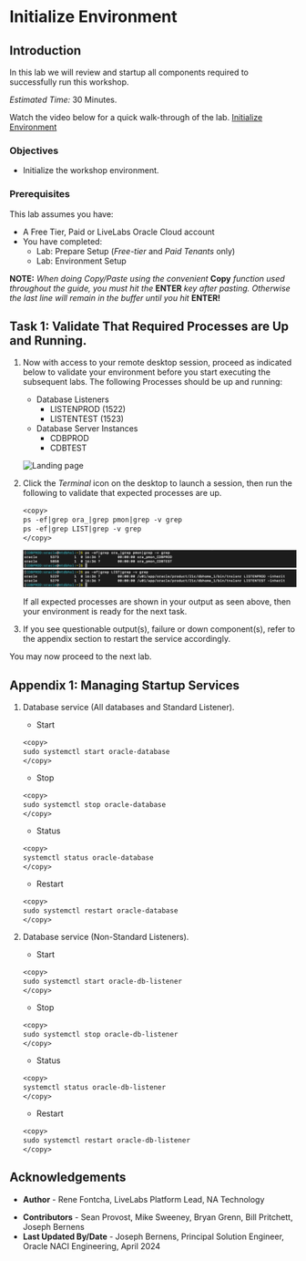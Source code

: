 # Initialize Environment

## Introduction

In this lab we will review and startup all components required to successfully run this workshop.

*Estimated Time:* 30 Minutes.

Watch the video below for a quick walk-through of the lab.
[Initialize Environment](videohub:1_o155nu8l)

### Objectives
- Initialize the workshop environment.

### Prerequisites
This lab assumes you have:
- A Free Tier, Paid or LiveLabs Oracle Cloud account
- You have completed:
    - Lab: Prepare Setup (*Free-tier* and *Paid Tenants* only)
    - Lab: Environment Setup

**NOTE:** *When doing Copy/Paste using the convenient* **Copy** *function used throughout the guide, you must hit the* **ENTER** *key after pasting. Otherwise the last line will remain in the buffer until you hit* **ENTER!**

## Task 1: Validate That Required Processes are Up and Running.

1. Now with access to your remote desktop session, proceed as indicated below to validate your environment before you start executing the subsequent labs. The following Processes should be up and running:

    - Database Listeners
        - LISTENPROD (1522)
        - LISTENTEST (1523)
    - Database Server Instances
        - CDBPROD
        - CDBTEST

    ![Landing page](./images/remote-desktop-landing.png " ")

2. Click the *Terminal* icon on the desktop to launch a session, then run the following to validate that expected processes are up.

    ```
    <copy>
    ps -ef|grep ora_|grep pmon|grep -v grep
    ps -ef|grep LIST|grep -v grep
    </copy>
    ```

    ![Check PMON Database process status](./images/check-pmon-up.png "check PMON Database process status")
    ![Check Database Listener process status](./images/check-dblistner-service-up.png "Check database listener process status")
    

    If all expected processes are shown in your output as seen above, then your environment is ready for the next task.  

3. If you see questionable output(s), failure or down component(s), refer to the appendix section to restart the service accordingly.


You may now proceed to the next lab.

## Appendix 1: Managing Startup Services

1. Database service (All databases and Standard Listener).

    - Start

    ```
    <copy>
    sudo systemctl start oracle-database
    </copy>
    ```
    - Stop

    ```
    <copy>
    sudo systemctl stop oracle-database
    </copy>
    ```

    - Status

    ```
    <copy>
    systemctl status oracle-database
    </copy>
    ```

    - Restart

    ```
    <copy>
    sudo systemctl restart oracle-database
    </copy>
    ```

2. Database service (Non-Standard Listeners).

    - Start

    ```
    <copy>
    sudo systemctl start oracle-db-listener
    </copy>
    ```
    - Stop

    ```
    <copy>
    sudo systemctl stop oracle-db-listener
    </copy>
    ```

    - Status

    ```
    <copy>
    systemctl status oracle-db-listener
    </copy>
    ```

    - Restart

    ```
    <copy>
    sudo systemctl restart oracle-db-listener
    </copy>
    ```

## Acknowledgements
* **Author** - Rene Fontcha, LiveLabs Platform Lead, NA Technology
- **Contributors** - Sean Provost, Mike Sweeney, Bryan Grenn, Bill Pritchett, Joseph Bernens
- **Last Updated By/Date** - Joseph Bernens, Principal Solution Engineer, Oracle NACI Engineering, April 2024
